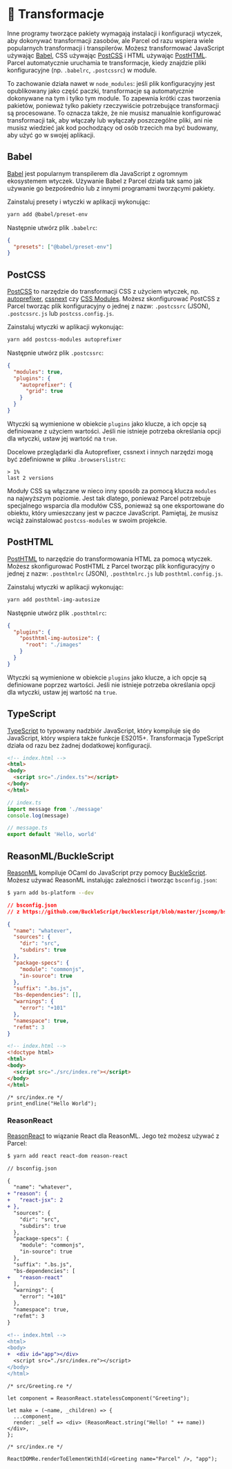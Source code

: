 # 🐠 Transformacje

Inne programy tworzące pakiety wymagają instalacji i konfiguracji wtyczek, aby dokonywać transformacji zasobów, ale Parcel od razu wspiera wiele popularnych transformacji i transpilerów. Możesz transformować JavaScript używając [Babel](https://babeljs.io), CSS używając [PostCSS](http://postcss.org) i HTML używając [PostHTML](https://github.com/posthtml/posthtml). Parcel automatycznie uruchamia te transformacje, kiedy znajdzie pliki konfiguracyjne (np. `.babelrc`, `.postcssrc`) w module.

To zachowanie działa nawet w `node_modules`: jeśli plik konfiguracyjny jest opublikowany jako część paczki, transformacje są automatycznie dokonywane na tym i tylko tym module. To zapewnia krótki czas tworzenia pakietów, ponieważ tylko pakiety rzeczywiście potrzebujące transformacji są procesowane. To oznacza także, że nie musisz manualnie konfigurować transformacji tak, aby włączały lub wyłączały poszczególne pliki, ani nie musisz wiedzieć jak kod pochodzący od osób trzecich ma być budowany, aby użyć go w swojej aplikacji.

## Babel

[Babel](https://babeljs.io) jest popularnym transpilerem dla JavaScript z ogromnym ekosystemem wtyczek. Używanie Babel z Parcel działa tak samo jak używanie go bezpośrednio lub z innymi programami tworzącymi pakiety.

Zainstaluj presety i wtyczki w aplikacji wykonując:

```bash
yarn add @babel/preset-env
```

Następnie utwórz plik `.babelrc`:

```json
{
  "presets": ["@babel/preset-env"]
}
```

## PostCSS

[PostCSS](http://postcss.org) to narzędzie do transformacji CSS z użyciem wtyczek, np. [autoprefixer](https://github.com/postcss/autoprefixer), [cssnext](http://cssnext.io/) czy [CSS Modules](https://github.com/css-modules/css-modules). Możesz skonfigurować PostCSS z Parcel tworząc plik konfiguracyjny o jednej z nazw: `.postcssrc` (JSON), `.postcssrc.js` lub `postcss.config.js`.

Zainstaluj wtyczki w aplikacji wykonując:

```bash
yarn add postcss-modules autoprefixer
```

Następnie utwórz plik `.postcssrc`:

```json
{
  "modules": true,
  "plugins": {
    "autoprefixer": {
      "grid": true
    }
  }
}
```

Wtyczki są wymienione w obiekcie `plugins` jako klucze, a ich opcje są definiowane z użyciem wartości. Jeśli nie istnieje potrzeba określania opcji dla wtyczki, ustaw jej wartość na `true`.

Docelowe przeglądarki dla Autoprefixer, cssnext i innych narzędzi mogą być zdefiniowne w pliku `.browserslistrc`:

```
> 1%
last 2 versions
```

Moduły CSS są włączane w nieco inny sposób za pomocą klucza `modules` na najwyższym poziomie. Jest tak dlatego, ponieważ Parcel potrzebuje specjalnego wsparcia dla modułów CSS, ponieważ są one eksportowane do obiektu, który umieszczany jest w paczce JavaScript. Pamiętaj, że musisz wciąż zainstalować `postcss-modules` w swoim projekcie.

## PostHTML

[PostHTML](https://github.com/posthtml/posthtml) to narzędzie do transformowania HTML za pomocą wtyczek. Możesz skonfigurować PostHTML z Parcel tworząc plik konfiguracyjny o jednej z nazw: `.posthtmlrc` (JSON), `.posthtmlrc.js` lub `posthtml.config.js`.

Zainstaluj wtyczki w aplikacji wykonując:

```bash
yarn add posthtml-img-autosize
```

Następnie utwórz plik `.posthtmlrc`:

```json
{
  "plugins": {
    "posthtml-img-autosize": {
      "root": "./images"
    }
  }
}
```

Wtyczki są wymienione w obiekcie `plugins` jako klucze, a ich opcje są definiowane poprzez wartości. Jeśli nie istnieje potrzeba określania opcji dla wtyczki, ustaw jej wartość na `true`.

## TypeScript

[TypeScript](https://www.typescriptlang.org/) to typowany nadzbiór JavaScript, który kompiluje się do JavaScript, który wspiera także funkcje ES2015+. Transformacja TypeScript działa od razu bez żadnej dodatkowej konfiguracji.

```html
<!-- index.html -->
<html>
<body>
  <script src="./index.ts"></script>
</body>
</html>
```

```typescript
// index.ts
import message from './message'
console.log(message)
```

```typescript
// message.ts
export default 'Hello, world'
```

## ReasonML/BuckleScript

[ReasonML](https://reasonml.github.io/) kompiluje OCaml do JavaScript przy pomocy [BuckleScript](https://bucklescript.github.io). Możesz używać ReasonML instalując zależności i tworząc `bsconfig.json`:

```bash
$ yarn add bs-platform --dev
```

```json
// bsconfig.json
// z https://github.com/BuckleScript/bucklescript/blob/master/jscomp/bsb/templates/basic-reason/bsconfig.json

{
  "name": "whatever",
  "sources": {
    "dir": "src",
    "subdirs": true
  },
  "package-specs": {
    "module": "commonjs",
    "in-source": true
  },
  "suffix": ".bs.js",
  "bs-dependencies": [],
  "warnings": {
    "error": "+101"
  },
  "namespace": true,
  "refmt": 3
}
```

```html
<!-- index.html -->
<!doctype html>
<html>
<body>
  <script src="./src/index.re"></script>
</body>
</html>
```

```reason
/* src/index.re */
print_endline("Hello World");
```

### ReasonReact

[ReasonReact](https://reasonml.github.io/reason-react/) to wiązanie React dla ReasonML. Jego też możesz używać z Parcel:

```bash
$ yarn add react react-dom reason-react
```

```diff
// bsconfig.json

{
  "name": "whatever",
+ "reason": {
+   "react-jsx": 2
+ },
  "sources": {
    "dir": "src",
    "subdirs": true
  },
  "package-specs": {
    "module": "commonjs",
    "in-source": true
  },
  "suffix": ".bs.js",
  "bs-dependencies": [
+   "reason-react"
  ],
  "warnings": {
    "error": "+101"
  },
  "namespace": true,
  "refmt": 3
}
```

```diff
<!-- index.html -->
<html>
<body>
+  <div id="app"></div>
  <script src="./src/index.re"></script>
</body>
</html>
```

```reason
/* src/Greeting.re */

let component = ReasonReact.statelessComponent("Greeting");

let make = (~name, _children) => {
  ...component,
  render: _self => <div> (ReasonReact.string("Hello! " ++ name)) </div>,
};
```

```reason
/* src/index.re */

ReactDOMRe.renderToElementWithId(<Greeting name="Parcel" />, "app");
```
